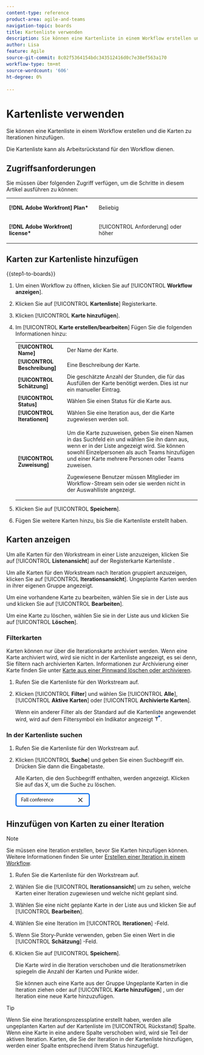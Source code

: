 ```yaml
---
content-type: reference
product-area: agile-and-teams
navigation-topic: boards
title: Kartenliste verwenden
description: Sie können eine Kartenliste in einem Workflow erstellen und die Karten zu Iterationen hinzufügen.
author: Lisa
feature: Agile
source-git-commit: 8c02f5364154bdc343512416d0c7e38ef563a170
workflow-type: tm+mt
source-wordcount: '606'
ht-degree: 0%

---
```


# Kartenliste verwenden

Sie können eine Kartenliste in einem Workflow erstellen und die Karten zu Iterationen hinzufügen.

Die Kartenliste kann als Arbeitsrückstand für den Workflow dienen.

## Zugriffsanforderungen

Sie müssen über folgenden Zugriff verfügen, um die Schritte in diesem Artikel ausführen zu können:

<table style="table-layout:auto"> 
 <col> 
 </col> 
 <col> 
 </col> 
 <tbody> 
  <tr> 
   <td role="rowheader"><strong>[!DNL Adobe Workfront] Plan*</strong></td> 
   <td> <p>Beliebig</p> </td> 
  </tr> 
  <tr> 
   <td role="rowheader"><strong>[!DNL Adobe Workfront] license*</strong></td> 
   <td> <p>[!UICONTROL Anforderung] oder höher</p> </td> 
  </tr> 
 </tbody> 
</table>

## Karten zur Kartenliste hinzufügen

{{step1-to-boards}}

1. Um einen Workflow zu öffnen, klicken Sie auf [!UICONTROL **Workflow anzeigen**].
1. Klicken Sie auf [!UICONTROL **Kartenliste**] Registerkarte.
1. Klicken [!UICONTROL **Karte hinzufügen**].
1. Im [!UICONTROL **Karte erstellen/bearbeiten**] Fügen Sie die folgenden Informationen hinzu:

   <table style="table-layout:auto"> 
    <tbody> 
     <tr> 
      <td><strong>[!UICONTROL Name]</strong></td> 
      <td>Der Name der Karte.</td> 
     </tr> 
     <tr> 
      <td><strong>[!UICONTROL Beschreibung]</strong></td> 
      <td>Eine Beschreibung der Karte.</td> 
     </tr>
     <tr> 
      <td><strong>[!UICONTROL Schätzung]</strong></td> 
      <td>Die geschätzte Anzahl der Stunden, die für das Ausfüllen der Karte benötigt werden. Dies ist nur ein manueller Eintrag.</td> 
     </tr>
     <tr> 
      <td><strong>[!UICONTROL Status]</strong></td> 
      <td>Wählen Sie einen Status für die Karte aus.</td> 
     </tr>
     <tr> 
      <td><strong>[!UICONTROL Iterationen]</strong></td> 
      <td>Wählen Sie eine Iteration aus, der die Karte zugewiesen werden soll.</td> 
     </tr>
     <tr> 
      <td><strong>[!UICONTROL Zuweisung]</strong></td> 
      <td><p>Um die Karte zuzuweisen, geben Sie einen Namen in das Suchfeld ein und wählen Sie ihn dann aus, wenn er in der Liste angezeigt wird. Sie können sowohl Einzelpersonen als auch Teams hinzufügen und einer Karte mehrere Personen oder Teams zuweisen.</p><p>Zugewiesene Benutzer müssen Mitglieder im Workflow-Stream sein oder sie werden nicht in der Auswahlliste angezeigt.</p></td> 
     </tr>
    </tbody> 
   </table>

1. Klicken Sie auf [!UICONTROL **Speichern**].
1. Fügen Sie weitere Karten hinzu, bis Sie die Kartenliste erstellt haben.

## Karten anzeigen

Um alle Karten für den Workstream in einer Liste anzuzeigen, klicken Sie auf [!UICONTROL **Listenansicht**] auf der Registerkarte Kartenliste .

Um alle Karten für den Workstream nach Iteration gruppiert anzuzeigen, klicken Sie auf [!UICONTROL **Iterationsansicht**]. Ungeplante Karten werden in ihrer eigenen Gruppe angezeigt.

Um eine vorhandene Karte zu bearbeiten, wählen Sie sie in der Liste aus und klicken Sie auf [!UICONTROL **Bearbeiten**].

Um eine Karte zu löschen, wählen Sie sie in der Liste aus und klicken Sie auf [!UICONTROL **Löschen**].

### Filterkarten

Karten können nur über die Iterationskarte archiviert werden. Wenn eine Karte archiviert wird, wird sie nicht in der Kartenliste angezeigt, es sei denn, Sie filtern nach archivierten Karten. Informationen zur Archivierung einer Karte finden Sie unter [Karte aus einer Pinnwand löschen oder archivieren](/help/quicksilver/agile/get-started-with-boards/delete-board-items.md).

1. Rufen Sie die Kartenliste für den Workstream auf.
1. Klicken [!UICONTROL **Filter**] und wählen Sie [!UICONTROL **Alle**], [!UICONTROL **Aktive Karten**] oder [!UICONTROL **Archivierte Karten**].

   Wenn ein anderer Filter als der Standard auf die Kartenliste angewendet wird, wird auf dem Filtersymbol ein Indikator angezeigt ![Filter angewendet](assets/boards-filterapplied-30x30.png).

### In der Kartenliste suchen

1. Rufen Sie die Kartenliste für den Workstream auf.
1. Klicken [!UICONTROL **Suche**] und geben Sie einen Suchbegriff ein. Drücken Sie dann die Eingabetaste.

   Alle Karten, die den Suchbegriff enthalten, werden angezeigt.
Klicken Sie auf das X, um die Suche zu löschen.

   ![Nach Karten in einer Pinnwand suchen](assets/boards-searchbox.png)

## Hinzufügen von Karten zu einer Iteration

>[!NOTE]
>
>Sie müssen eine Iteration erstellen, bevor Sie Karten hinzufügen können. Weitere Informationen finden Sie unter [Erstellen einer Iteration in einem Workflow](/help/quicksilver/agile/use-boards-agile-planning-tools/create-an-iteration-in-workstream.md).

1. Rufen Sie die Kartenliste für den Workstream auf.
1. Wählen Sie die [!UICONTROL **Iterationsansicht**] um zu sehen, welche Karten einer Iteration zugewiesen und welche nicht geplant sind.
1. Wählen Sie eine nicht geplante Karte in der Liste aus und klicken Sie auf [!UICONTROL **Bearbeiten**].
1. Wählen Sie eine Iteration im [!UICONTROL **Iterationen**] -Feld.
1. Wenn Sie Story-Punkte verwenden, geben Sie einen Wert in die [!UICONTROL **Schätzung**] -Feld.
1. Klicken Sie auf [!UICONTROL **Speichern**].

   Die Karte wird in die Iteration verschoben und die Iterationsmetriken spiegeln die Anzahl der Karten und Punkte wider.

   Sie können auch eine Karte aus der Gruppe Ungeplante Karten in die Iteration ziehen oder auf [!UICONTROL **Karte hinzufügen**] , um der Iteration eine neue Karte hinzuzufügen.

>[!TIP]
>
>Wenn Sie eine Iterationsprozessplatine erstellt haben, werden alle ungeplanten Karten auf der Kartenliste im [!UICONTROL Rückstand] Spalte. Wenn eine Karte in eine andere Spalte verschoben wird, wird sie Teil der aktiven Iteration. Karten, die Sie der Iteration in der Kartenliste hinzufügen, werden einer Spalte entsprechend ihrem Status hinzugefügt.

